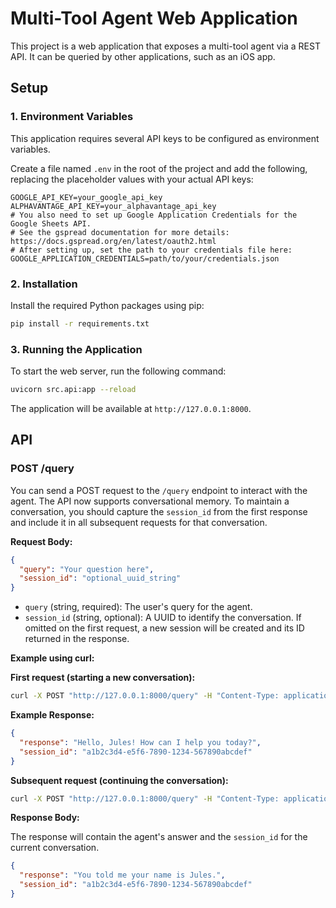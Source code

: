 # Multi-Tool Agent Web Application

This project is a web application that exposes a multi-tool agent via a REST API. It can be queried by other applications, such as an iOS app.

## Setup

### 1. Environment Variables

This application requires several API keys to be configured as environment variables.

Create a file named `.env` in the root of the project and add the following, replacing the placeholder values with your actual API keys:

```
GOOGLE_API_KEY=your_google_api_key
ALPHAVANTAGE_API_KEY=your_alphavantage_api_key
# You also need to set up Google Application Credentials for the Google Sheets API.
# See the gspread documentation for more details: https://docs.gspread.org/en/latest/oauth2.html
# After setting up, set the path to your credentials file here:
GOOGLE_APPLICATION_CREDENTIALS=path/to/your/credentials.json
```

### 2. Installation

Install the required Python packages using pip:

```bash
pip install -r requirements.txt
```

### 3. Running the Application

To start the web server, run the following command:

```bash
uvicorn src.api:app --reload
```

The application will be available at `http://127.0.0.1:8000`.

## API

### POST /query

You can send a POST request to the `/query` endpoint to interact with the agent. The API now supports conversational memory. To maintain a conversation, you should capture the `session_id` from the first response and include it in all subsequent requests for that conversation.

**Request Body:**

```json
{
  "query": "Your question here",
  "session_id": "optional_uuid_string"
}
```
- `query` (string, required): The user's query for the agent.
- `session_id` (string, optional): A UUID to identify the conversation. If omitted on the first request, a new session will be created and its ID returned in the response.

**Example using curl:**

**First request (starting a new conversation):**
```bash
curl -X POST "http://127.0.0.1:8000/query" -H "Content-Type: application/json" -d '{"query": "My name is Jules."}'
```

**Example Response:**
```json
{
  "response": "Hello, Jules! How can I help you today?",
  "session_id": "a1b2c3d4-e5f6-7890-1234-567890abcdef"
}
```

**Subsequent request (continuing the conversation):**
```bash
curl -X POST "http://127.0.0.1:8000/query" -H "Content-Type: application/json" -d '{"query": "What did I say my name was?", "session_id": "a1b2c3d4-e5f6-7890-1234-567890abcdef"}'
```

**Response Body:**

The response will contain the agent's answer and the `session_id` for the current conversation.

```json
{
  "response": "You told me your name is Jules.",
  "session_id": "a1b2c3d4-e5f6-7890-1234-567890abcdef"
}
```
